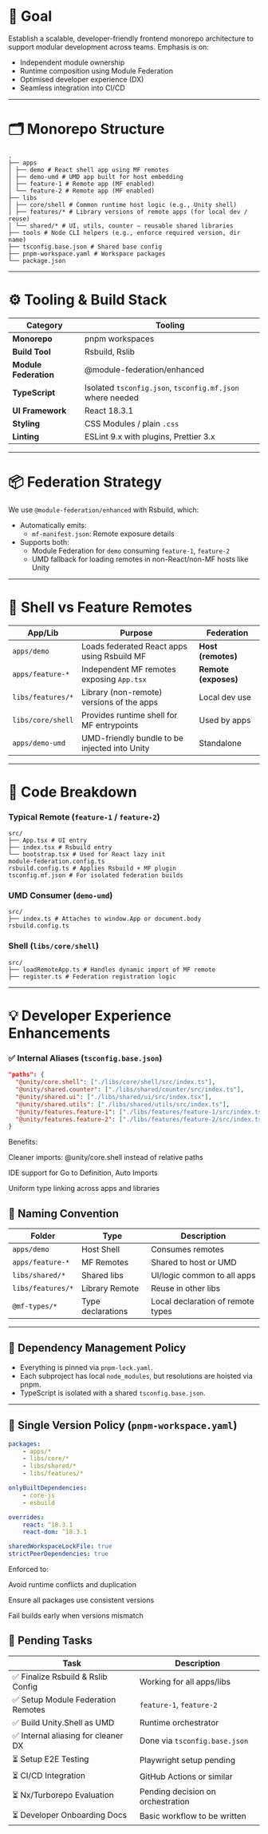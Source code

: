 # 📌 Goal

Establish a scalable, developer-friendly frontend monorepo architecture to support modular development across teams. Emphasis is on:

-   Independent module ownership
-   Runtime composition using Module Federation
-   Optimised developer experience (DX)
-   Seamless integration into CI/CD

---

# 🗂️ Monorepo Structure

```
.
├── apps
│ ├── demo # React shell app using MF remotes
│ ├── demo-umd # UMD app built for host embedding
│ ├── feature-1 # Remote app (MF enabled)
│ └── feature-2 # Remote app (MF enabled)
├── libs
│ ├── core/shell # Common runtime host logic (e.g., Unity shell)
│ ├── features/* # Library versions of remote apps (for local dev / reuse)
│ └── shared/* # UI, utils, counter — reusable shared libraries
├── tools # Node CLI helpers (e.g., enforce required version, dir name)
├── tsconfig.base.json # Shared base config
├── pnpm-workspace.yaml # Workspace packages
└── package.json
```

---

# ⚙️ Tooling & Build Stack

| Category              | Tooling                                                   |
| --------------------- | --------------------------------------------------------- |
| **Monorepo**          | pnpm workspaces                                           |
| **Build Tool**        | Rsbuild, Rslib                                            |
| **Module Federation** | @module-federation/enhanced                               |
| **TypeScript**        | Isolated `tsconfig.json`, `tsconfig.mf.json` where needed |
| **UI Framework**      | React 18.3.1                                              |
| **Styling**           | CSS Modules / plain `.css`                                |
| **Linting**           | ESLint 9.x with plugins, Prettier 3.x                     |

---

# 📦 Federation Strategy

We use `@module-federation/enhanced` with Rsbuild, which:

-   Automatically emits:
    -   `mf-manifest.json`: Remote exposure details
-   Supports both:
    -   Module Federation for `demo` consuming `feature-1`, `feature-2`
    -   UMD fallback for loading remotes in non-React/non-MF hosts like Unity

---

# 🧪 Shell vs Feature Remotes

| App/Lib           | Purpose                                       | Federation           |
| ----------------- | --------------------------------------------- | -------------------- |
| `apps/demo`       | Loads federated React apps using Rsbuild MF   | **Host (remotes)**   |
| `apps/feature-*`  | Independent MF remotes exposing `App.tsx`     | **Remote (exposes)** |
| `libs/features/*` | Library (non-remote) versions of the apps     | Local dev use        |
| `libs/core/shell` | Provides runtime shell for MF entrypoints     | Used by apps         |
| `apps/demo-umd`   | UMD-friendly bundle to be injected into Unity | Standalone           |

---

# 📁 Code Breakdown

### Typical Remote (`feature-1` / `feature-2`)

```
src/
├── App.tsx # UI entry
├── index.tsx # Rsbuild entry
└── bootstrap.tsx # Used for React lazy init
module-federation.config.ts
rsbuild.config.ts # Applies Rsbuild + MF plugin
tsconfig.mf.json # For isolated federation builds
```

### UMD Consumer (`demo-umd`)

```
src/
├── index.ts # Attaches to window.App or document.body
rsbuild.config.ts
```

### Shell (`libs/core/shell`)

```
src/
├── loadRemoteApp.ts # Handles dynamic import of MF remote
├── register.ts # Federation registration logic
```

---

# 💡 Developer Experience Enhancements

### ✅ Internal Aliases (`tsconfig.base.json`)

```json
"paths": {
  "@unity/core.shell": ["./libs/core/shell/src/index.ts"],
  "@unity/shared.counter": ["./libs/shared/counter/src/index.ts"],
  "@unity/shared.ui": ["./libs/shared/ui/src/index.tsx"],
  "@unity/shared.utils": ["./libs/shared/utils/src/index.ts"],
  "@unity/features.feature-1": ["./libs/features/feature-1/src/index.ts"],
  "@unity/features.feature-2": ["./libs/features/feature-2/src/index.ts"]
}
```

Benefits:

Cleaner imports: @unity/core.shell instead of relative paths

IDE support for Go to Definition, Auto Imports

Uniform type linking across apps and libraries

## 📌 Naming Convention

| Folder            | Type              | Description                       |
| ----------------- | ----------------- | --------------------------------- |
| `apps/demo`       | Host Shell        | Consumes remotes                  |
| `apps/feature-*`  | MF Remotes        | Shared to host or UMD             |
| `libs/shared/*`   | Shared libs       | UI/logic common to all apps       |
| `libs/features/*` | Library Remote    | Reuse in other libs               |
| `@mf-types/*`     | Type declarations | Local declaration of remote types |

---

## 🔐 Dependency Management Policy

-   Everything is pinned via `pnpm-lock.yaml`.
-   Each subproject has local `node_modules`, but resolutions are hoisted via pnpm.
-   TypeScript is isolated with a shared `tsconfig.base.json`.

---

## 🧩 Single Version Policy (`pnpm-workspace.yaml`)

```yaml
packages:
    - apps/*
    - libs/core/*
    - libs/shared/*
    - libs/features/*

onlyBuiltDependencies:
    - core-js
    - esbuild

overrides:
    react: ^18.3.1
    react-dom: ^18.3.1

sharedWorkspaceLockFile: true
strictPeerDependencies: true
```

Enforced to:

Avoid runtime conflicts and duplication

Ensure all packages use consistent versions

Fail builds early when versions mismatch

## 🚧 Pending Tasks

| Task                                | Description                       |
| ----------------------------------- | --------------------------------- |
| ✅ Finalize Rsbuild & Rslib Config  | Working for all apps/libs         |
| ✅ Setup Module Federation Remotes  | `feature-1`, `feature-2`          |
| ✅ Build Unity.Shell as UMD         | Runtime orchestrator              |
| ✅ Internal aliasing for cleaner DX | Done via `tsconfig.base.json`     |
| ⏳ Setup E2E Testing                | Playwright setup pending          |
| ⏳ CI/CD Integration                | GitHub Actions or similar         |
| ⏳ Nx/Turborepo Evaluation          | Pending decision on orchestration |
| ⏳ Developer Onboarding Docs        | Basic workflow to be written      |
